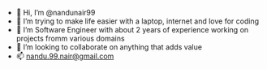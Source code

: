 - 👋 Hi, I’m @nandunair99
- 👀 I’m trying to make life easier with a laptop, internet and love for coding
- 🌱 I’m Software Engineer with about 2 years of experience working on projects fromm various domains
- 💞️ I’m looking to collaborate on anything that adds value
- 📫 nandu.99.nair@gmail.com

<!---
nandunair99/nandunair99 is a ✨ special ✨ repository because its `README.md` (this file) appears on your GitHub profile.
You can click the Preview link to take a look at your changes.
--->
